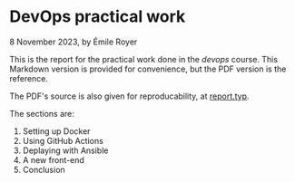 # DevOps practical work

8 November 2023, by Émile Royer

This is the report for the practical work done in the _devops_ course. This Markdown version is provided for convenience, but the PDF version is the reference.

The PDF's source is also given for reproducability, at [report.typ](./report.typ).

The sections are:

1. Setting up Docker
2. Using GitHub Actions
3. Deplaying with Ansible
4. A new front-end
5. Conclusion
